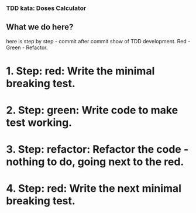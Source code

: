 ### TDD kata: Doses Calculator
## What we do here?
here is step by step - commit after commit show of TDD development.
Red - Green - Refactor.

# 1. Step: red: Write the minimal breaking test.
# 2. Step: green: Write code to make test working.
# 3. Step: refactor: Refactor the code - nothing to do, going next to the red.
# 4. Step: red: Write the next minimal breaking test.
